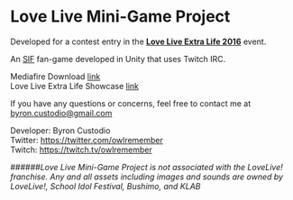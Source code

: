 # Love Live Mini-Game Project

Developed for a contest entry in the [**Love Live Extra Life 2016**](http://www.extra-life.org/index.cfm?fuseaction=donorDrive.participant&participantID=232859) event.

An [SIF](https://www.school-fes.klabgames.net/) fan-game developed in Unity that uses Twitch IRC.

Mediafire Download [link](http://www.mediafire.com/file/6e7w3cq8c9r2gab/LLMGP.rar)  
Love Live Extra Life Showcase [link](https://youtu.be/o-3y8qms5Lw)

If you have any questions or concerns, feel free to contact me at  
byron.custodio@gmail.com

Developer: Byron Custodio  
Twitter: <https://twitter.com/owlremember>  
Twitch: <https://twitch.tv/owlremember>

######*Love Live Mini-Game Project is not associated with the LoveLive! franchise. Any and all assets including images and sounds are owned by LoveLive!, School Idol Festival, Bushimo, and KLAB*
